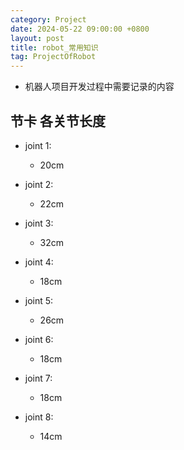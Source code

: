 ```yaml
---
category: Project
date: 2024-05-22 09:00:00 +0800
layout: post
title: robot_常用知识
tag: ProjectOfRobot
---
```


+ 机器人项目开发过程中需要记录的内容

## 节卡 各关节长度

+ joint 1:
  + 20cm

+ joint 2:
  + 22cm

+ joint 3:
  + 32cm

+ joint 4:
  + 18cm

+ joint 5:
  + 26cm

+ joint 6:
  + 18cm

+ joint 7:
  + 18cm

+ joint 8:
  + 14cm
